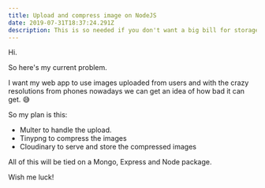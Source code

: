 ```yaml
---
title: Upload and compress image on NodeJS
date: 2019-07-31T18:37:24.291Z
description: This is so needed if you don't want a big bill for storage.
---
```

Hi.

So here's my current problem.

I want my web app to use images uploaded from users and with the crazy resolutions from phones nowadays we can get an idea of how bad it can get. 😅

So my plan is this:

* Multer to handle the upload.
* Tinypng to compress the images
* Cloudinary to serve and store the compressed images

All of this will be tied on a Mongo, Express and Node package.

Wish me luck!
